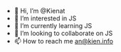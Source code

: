 - 👋 Hi, I’m @Kienat
- 👀 I’m interested in JS
- 🌱 I’m currently learning JS
- 💞️ I’m looking to collaborate on JS
- 📫 How to reach me an@kien.info

<!---
Kienat/Kienat is a ✨ special ✨ repository because its `README.md` (this file) appears on your GitHub profile.
You can click the Preview link to take a look at your changes.
--->
